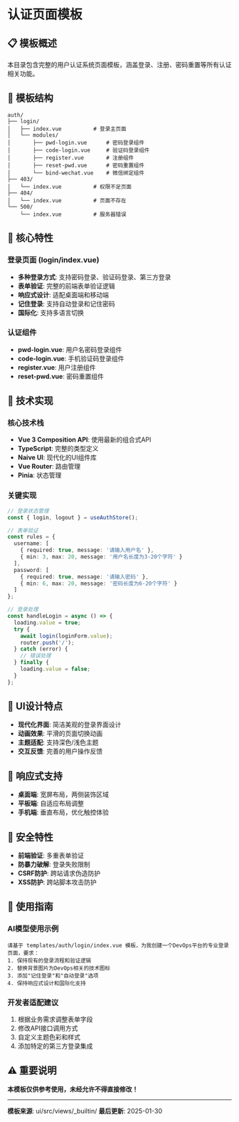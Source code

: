 # 认证页面模板

## 📋 模板概述

本目录包含完整的用户认证系统页面模板，涵盖登录、注册、密码重置等所有认证相关功能。

## 📁 模板结构

```
auth/
├── login/
│   ├── index.vue          # 登录主页面
│   └── modules/
│       ├── pwd-login.vue      # 密码登录组件
│       ├── code-login.vue     # 验证码登录组件
│       ├── register.vue       # 注册组件
│       ├── reset-pwd.vue      # 密码重置组件
│       └── bind-wechat.vue    # 微信绑定组件
├── 403/
│   └── index.vue          # 权限不足页面
├── 404/
│   └── index.vue          # 页面不存在
└── 500/
    └── index.vue          # 服务器错误
```

## 🎯 核心特性

### 登录页面 (login/index.vue)
- **多种登录方式**: 支持密码登录、验证码登录、第三方登录
- **表单验证**: 完整的前端表单验证逻辑
- **响应式设计**: 适配桌面端和移动端
- **记住登录**: 支持自动登录和记住密码
- **国际化**: 支持多语言切换

### 认证组件
- **pwd-login.vue**: 用户名密码登录组件
- **code-login.vue**: 手机验证码登录组件
- **register.vue**: 用户注册组件
- **reset-pwd.vue**: 密码重置组件

## 🔧 技术实现

### 核心技术栈
- **Vue 3 Composition API**: 使用最新的组合式API
- **TypeScript**: 完整的类型定义
- **Naive UI**: 现代化的UI组件库
- **Vue Router**: 路由管理
- **Pinia**: 状态管理

### 关键实现
```typescript
// 登录状态管理
const { login, logout } = useAuthStore();

// 表单验证
const rules = {
  username: [
    { required: true, message: '请输入用户名' },
    { min: 3, max: 20, message: '用户名长度为3-20个字符' }
  ],
  password: [
    { required: true, message: '请输入密码' },
    { min: 6, max: 20, message: '密码长度为6-20个字符' }
  ]
};

// 登录处理
const handleLogin = async () => {
  loading.value = true;
  try {
    await login(loginForm.value);
    router.push('/');
  } catch (error) {
    // 错误处理
  } finally {
    loading.value = false;
  }
};
```

## 🎨 UI设计特点

- **现代化界面**: 简洁美观的登录界面设计
- **动画效果**: 平滑的页面切换动画
- **主题适配**: 支持深色/浅色主题
- **交互反馈**: 完善的用户操作反馈

## 📱 响应式支持

- **桌面端**: 宽屏布局，两侧装饰区域
- **平板端**: 自适应布局调整
- **手机端**: 垂直布局，优化触控体验

## 🔐 安全特性

- **前端验证**: 多重表单验证
- **防暴力破解**: 登录失败限制
- **CSRF防护**: 跨站请求伪造防护
- **XSS防护**: 跨站脚本攻击防护

## 🚀 使用指南

### AI模型使用示例
```
请基于 templates/auth/login/index.vue 模板，为我创建一个DevOps平台的专业登录页面，要求：
1. 保持现有的登录流程和验证逻辑
2. 替换背景图片为DevOps相关的技术图标
3. 添加"记住登录"和"自动登录"选项
4. 保持响应式设计和国际化支持
```

### 开发者适配建议
1. 根据业务需求调整表单字段
2. 修改API接口调用方式
3. 自定义主题色彩和样式
4. 添加特定的第三方登录集成

## ⚠️ 重要说明

**本模板仅供参考使用，未经允许不得直接修改！**

---
**模板来源**: ui/src/views/_builtin/
**最后更新**: 2025-01-30